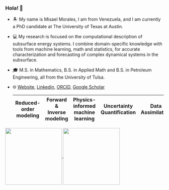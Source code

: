 ### Hola! 👋

- 🏝  My name is Misael Morales, I am from Venezuela, and I am currently a PhD candidate at The University of Texas at Austin. 
- 💻 My research is focused on the computational description of subsurface energy systems. I combine domain-specific knowledge with tools from machine learning, math and statistics, for accurate characterization and forecasting of complex dynamical systems in the subsurface.  
- 🎓 M.S. in Mathematics, B.S. in Applied Math and B.S. in Petroleum Engineering, all from the University of Tulsa.
- 🌐 [Website](https://sites.google.com/view/misaelmmorales), [Linkedin](https://www.linkedin.com/in/misaelmmorales/), [ORCID](https://orcid.org/0000-0001-6923-1032), [Google Scholar](https://scholar.google.com/citations?user=wDcnKRUAAAAJ&hl=en)

  | Reduced-order modeling  | Forward & Inverse modeling  | Physics-informed machine learning | Uncertainty Quantification  | Data Assimilation  | Control & Optimization |
  |------------- | ------------- | ------------- |------------- | ------------- | ------------- |

  
<a href="https://github.com/anuraghazra/github-readme-stats">
  <img height=180 align="center" src="https://github-readme-stats.vercel.app/api?username=misaelmmorales&hide_rank=true&count_private=true&show_icons=true&custom_title=GitHub%20Stats&disable_animations=true&theme=holi&card_width=350" />
</a>
<a href="https://github.com/anuraghazra/convoychat">
  <img height=180 align="center" src="https://github-readme-stats.vercel.app/api/top-langs/?username=misaelmmorales&hide_progress=true&langs_count=10&count_private=true&size_weight=0.5&count_weight=0.5&theme=holi&card_width=300" />
</a>
